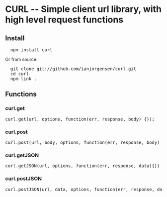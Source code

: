 # CURL -- Simple client url library, with high level request functions

## Install

<pre>
  npm install curl
</pre>

Or from source:
<pre>
  git clone git://github.com/ianjorgensen/curl.git 
  cd curl
  npm link .
</pre>

## Functions
### curl.get

<pre>curl.get(url, options, function(err, response, body) {});</pre>
	
### curl.post

<pre>curl.post(url, body, options, function(err, response, body) {});</pre>

### curl.getJSON

<pre>curl.getJSON(url, options, function(err, response, data){})</pre>

### curl.postJSON

<pre>curl.postJSON(url, data, options, function(err, response, data){});</pre>